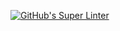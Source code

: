 [![GitHub's Super Linter](https://github.com//ICS20-Programming-OlantuN/Unit1-01-HTML-HelloWorld/workflows/GitHub's%20Super%20Linter/badge.svg)](https://github.com//ICS20-Programming-OlantuN/Unit1-01-HTML-HelloWorld/actions)